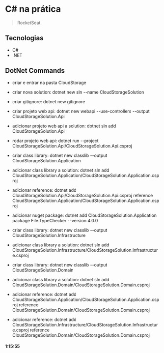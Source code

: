 # C# na prática

> RocketSeat

## Tecnologias

- C#
- .NET

## DotNet Commands

- criar e entrar na pasta CloudStorage

- criar nova solution: dotnet new sln --name CloudStorageSolution

- criar gitignore: dotnet new gitignore

- criar projeto web api: dotnet new webapi --use-controllers --output CloudStorageSolution.Api

- adicionar projeto web api a solution: dotnet sln add CloudStorageSolution.Api

- rodar projeto web api: dotnet run --project CloudStorageSolution.Api/CloudStorageSolution.Api.csproj

- criar class library: dotnet new classlib --output CloudStorageSolution.Application

- adicionar class library a solution: dotnet sln add CloudStorageSolution.Application/CloudStorageSolution.Application.csproj

- adicionar reference: dotnet add CloudStorageSolution.Api/CloudStorageSolution.Api.csproj reference CloudStorageSolution.Application/CloudStorageSolution.Application.csproj

- adicionar nuget package: dotnet add CloudStorageSolution.Application package File.TypeChecker --version 4.0.0

- criar class library: dotnet new classlib --output CloudStorageSolution.Infrastructure

- adicionar class library a solution: dotnet sln add CloudStorageSolution.Infrastructure/CloudStorageSolution.Infrastructure.csproj

- criar class library: dotnet new classlib --output CloudStorageSolution.Domain

- adicionar class library a solution: dotnet sln add CloudStorageSolution.Domain/CloudStorageSolution.Domain.csproj

- adicionar reference: dotnet add CloudStorageSolution.Application/CloudStorageSolution.Application.csproj reference CloudStorageSolution.Domain/CloudStorageSolution.Domain.csproj

- adicionar reference: dotnet add CloudStorageSolution.Infrastructure/CloudStorageSolution.Infrastructure.csproj reference CloudStorageSolution.Domain/CloudStorageSolution.Domain.csproj

#### 1:15:55
